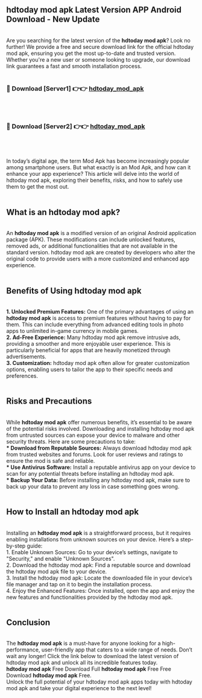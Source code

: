 ## hdtoday mod apk Latest Version APP Android Download - New Update
<br>
Are you searching for the latest version of the <strong>hdtoday mod apk</strong>? Look no further! We provide a free and secure download link for the official hdtoday mod apk, ensuring you get the most up-to-date and trusted version. Whether you're a new user or someone looking to upgrade, our download link guarantees a fast and smooth installation process.
<br>
<br>
<h3>🔴 Download [Server1] 👉👉 <a href="https://modyolo.store/hdtoday+mod+apk">hdtoday_mod_apk</a></h3><br>
<br>
<h3>🔴 Download [Server2] 👉👉 <a href="https://modyolo.store/hdtoday+mod+apk">hdtoday_mod_apk</a></h3><br>
<br>
<br>
In today’s digital age, the term Mod Apk has become increasingly popular among smartphone users. But what exactly is an Mod Apk, and how can it enhance your app experience? This article will delve into the world of hdtoday mod apk, exploring their benefits, risks, and how to safely use them to get the most out.
<br>
<br>
<h2>What is an hdtoday mod apk?</h2>
<br>
An <strong>hdtoday mod apk</strong> is a modified version of an original Android application package (APK). These modifications can include unlocked features, removed ads, or additional functionalities that are not available in the standard version. hdtoday mod apk are created by developers who alter the original code to provide users with a more customized and enhanced app experience.
<br>
<br>
<h2>Benefits of Using hdtoday mod apk</h2>
<br>
<strong> 1. Unlocked Premium Features:</strong> One of the primary advantages of using an <strong>hdtoday mod apk</strong> is access to premium features without having to pay for them. This can include everything from advanced editing tools in photo apps to unlimited in-game currency in mobile games.
<br>
<strong> 2. Ad-Free Experience:</strong> Many hdtoday mod apk remove intrusive ads, providing a smoother and more enjoyable user experience. This is particularly beneficial for apps that are heavily monetized through advertisements.
<br>
<strong> 3. Customization:</strong> hdtoday mod apk often allow for greater customization options, enabling users to tailor the app to their specific needs and preferences.
<br>
<br>
<h2>Risks and Precautions</h2>
<br>
While <strong>hdtoday mod apk</strong> offer numerous benefits, it’s essential to be aware of the potential risks involved. Downloading and installing hdtoday mod apk from untrusted sources can expose your device to malware and other security threats. Here are some precautions to take:
<br>
<strong> * Download from Reputable Sources:</strong> Always download hdtoday mod apk from trusted websites and forums. Look for user reviews and ratings to ensure the mod is safe and reliable.
<br>
<strong> * Use Antivirus Software:</strong> Install a reputable antivirus app on your device to scan for any potential threats before installing an hdtoday mod apk.
<br>
<strong> * Backup Your Data:</strong> Before installing any hdtoday mod apk, make sure to back up your data to prevent any loss in case something goes wrong.
<br>
<br>
<h2>How to Install an hdtoday mod apk</h2>
<br>
Installing an <strong>hdtoday mod apk</strong> is a straightforward process, but it requires enabling installations from unknown sources on your device. Here’s a step-by-step guide:
<br>
 1. Enable Unknown Sources: Go to your device’s settings, navigate to "Security," and enable "Unknown Sources".
<br>
 2. Download the hdtoday mod apk: Find a reputable source and download the hdtoday mod apk file to your device.
<br>
 3. Install the hdtoday mod apk: Locate the downloaded file in your device’s file manager and tap on it to begin the installation process.
<br>
 4. Enjoy the Enhanced Features: Once installed, open the app and enjoy the new features and functionalities provided by the hdtoday mod apk.
<br>
<br>
<h2><strong>Conclusion</strong></h2>
<br>
The <strong>hdtoday mod apk</strong> is a must-have for anyone looking for a high-performance, user-friendly app that caters to a wide range of needs. Don’t wait any longer! Click the link below to download the latest version of hdtoday mod apk and unlock all its incredible features today.
<br>
<strong>hdtoday mod apk</strong> Free Download Full <strong>hdtoday mod apk</strong> Free Free Download <strong>hdtoday mod apk</strong> Free.
<br>
Unlock the full potential of your hdtoday mod apk apps today with hdtoday mod apk and take your digital experience to the next level!